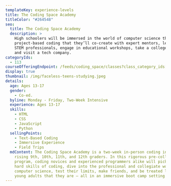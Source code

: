 ```yaml
---
templateKey: experience-levels
title: The Coding Space Academy
titleColor: "#264548"
seo:
  title: The Coding Space Academy
  description: >
    High schoolers will be immersed in the world of computer science through
    project-based coding that they’ll co-create with expert mentors, learn from
    STEM professionals, engage in educational workshops, take a college tour,
    and visit a tech company.
categoryIds:
  - 113
courseOfferingEndpoint: /feeds/coding_space/classes?class_category_ids[]=113
display: true
thumbnail: /img/faceless-teens-studying.jpeg
details:
  age: Ages 13-17
  gender:
    - Co-ed.
  byline: Monday - Friday, Two-Week Intensive
  experience: Ages 13-17
  skills:
    - HTML
    - CSS
    - JavaScript
    - Python
  sellingPoints:
    - Text-Based Coding
    - Immersive Experience
    - Field Trips
  mdContent: The Coding Space Academy is a two-week in-person coding intensive for
    rising 9th, 10th, 11th, and 12th graders. In this rigorous pre-college
    program, coding novices and experienced programmers alike will pick up the
    hard skills of coding, dive into the professional and collegiate world of
    computer science, test their limits, make friends, and be treated like the
    young adults that they are — all in an immersive boot camp setting.
---
```

